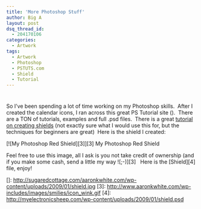 ```yaml
---
title: 'More Photoshop Stuff'
author: Big A
layout: post
dsq_thread_id:
  - 204170106
categories:
  - Artwork
tags:
  - Artwork
  - Photoshop
  - PSTUTS.com
  - Shield
  - Tutorial
---
```

# 

So I’ve been spending a lot of time working on my Photoshop skills.  After I created the calendar icons, I ran across this great PS Tutorial site ().  There are a TON of tutorials, examples and full .psd files.  There is a great [tutorial on creating shields][1] (not exactly sure what I would use this for, but the techniques for beginners are great)  Here is the shield I created:

 [1]: http://psdtuts.com/tutorials-effects/making-a-photoshop-shield/

[![My  Photoshop Red Shield][3]][3]
My Photoshop Red Shield

Feel free to use this image, all I ask is you not take credit of ownership (and if you make some cash, send a little my way ![;-)][3]   Here is the [Shield][4] file, enjoy!

 []: http://sugaredcottage.com/aaronkwhite.com/wp-content/uploads/2009/01/shield.jpg
 [3]: http://www.aaronkwhite.com/wp-includes/images/smilies/icon_wink.gif
 [4]: http://myelectronicsheep.com/wp-content/uploads/2009/01/shield.psd